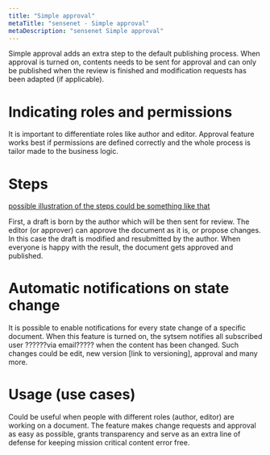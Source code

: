 ```yaml
---
title: "Simple approval"
metaTitle: "sensenet - Simple approval"
metaDescription: "sensenet Simple approval"
---
```


Simple approval adds an extra step to the default publishing process. When approval is turned on, contents needs to be sent for approval and can only be published when the review is finished and modification requests has been adapted (if applicable).

# Indicating roles and permissions

It is important to differentiate roles like author and editor. Approval feature works best if permissions are defined correctly and the whole process is tailor made to the business logic.

# Steps
[possible illustration of the steps could be something like that](https://images.ctfassets.net/fo9twyrwpveg/1EQtohKijakksU2KwS262w/69c5b114908eba58787c29ce1d1ad737/Step_11.png?fm=jpg&fl=progressive&q=90&w=2156)

First, a draft is born by the author which will be then sent for review. The editor (or approver) can approve the document as it is, or propose changes. In this case the draft is modified and resubmitted by the author. When everyone is happy with the result, the document gets approved and published.

# Automatic notifications on state change

It is possible to enable notifications for every state change of a specific document. When this feature is turned on, the sytsem notifies all subscribed user ??????via email????? when the content has been changed. Such changes could be edit, new version [link to versioning], approval and many more.


# Usage (use cases)

Could be useful when people with different roles (author, editor) are working on a document. The feature makes change requests and approval as easy as possible, grants transparency and serve as an extra line of defense for keeping mission critical content error free.
